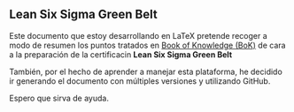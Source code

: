 ## Lean Six Sigma Green Belt

Este documento que estoy desarrollando en LaTeX pretende recoger a modo de resumen los puntos tratados en [Book of Knowledge (BoK)](http://www.iassc.org/body-of-knowledge/green-belt-body-of-knowledge/) de cara a la preparación de la certificacin **Lean Six Sigma Green Belt**

También, por el hecho de aprender a manejar esta plataforma, he decidido ir generando el documento con múltiples versiones y utilizando GitHub.

Espero que sirva de ayuda.
